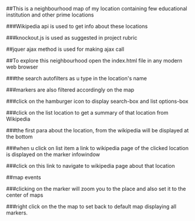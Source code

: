 ##This is a neighbourhood map of my location containing few educational institution and other prime locations

###Wikipedia api is used to get info about these locations

###knockout.js is used as suggested in project rubric

##jquer ajax method is used for making ajax call

##To explore this neighbourhood open the index.html file in any modern web browser

###the search autofilters as u type in the location's name

###markers are also filtered accordingly on the map

###click on the hamburger icon to display search-box and list options-box

###click on the list location to get a summary of that location from Wikipedia

###the first para about the location, from the wikipedia will be displayed at the bottom

###when u click on list item a link to wikipedia page of the clicked location is displayed on the marker infowindow

###click on this link to navigate to wikipedia page about that location

##map events

###clicking on the marker will zoom you to the place and also set it to the center of maps

###right click on the the map to set back to default map displaying all markers.
